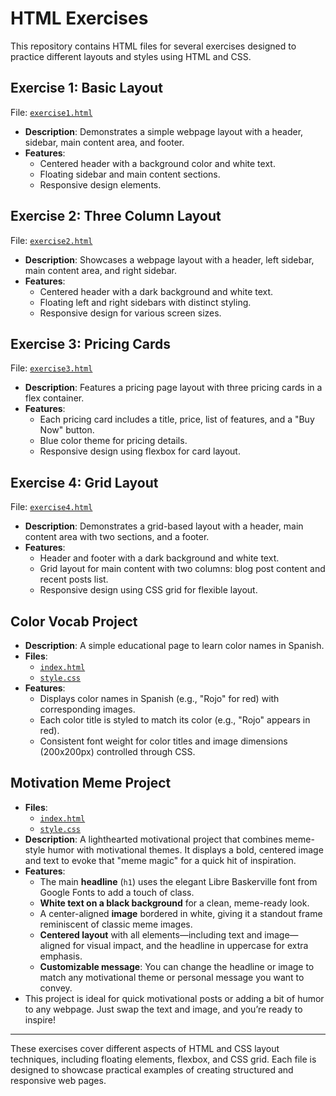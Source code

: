 # HTML Exercises

This repository contains HTML files for several exercises designed to practice different layouts and styles using HTML and CSS.

## Exercise 1: Basic Layout

File: [`exercise1.html`](https://krrish-kohli.github.io/HTML_and_CSS/Exercise%201.html)

- **Description**: Demonstrates a simple webpage layout with a header, sidebar, main content area, and footer.
- **Features**:
  - Centered header with a background color and white text.
  - Floating sidebar and main content sections.
  - Responsive design elements.

## Exercise 2: Three Column Layout

File: [`exercise2.html`](https://krrish-kohli.github.io/HTML_and_CSS/Exercise%202.html)

- **Description**: Showcases a webpage layout with a header, left sidebar, main content area, and right sidebar.
- **Features**:
  - Centered header with a dark background and white text.
  - Floating left and right sidebars with distinct styling.
  - Responsive design for various screen sizes.

## Exercise 3: Pricing Cards

File: [`exercise3.html`](https://krrish-kohli.github.io/HTML_and_CSS/Exercise%203.html)

- **Description**: Features a pricing page layout with three pricing cards in a flex container.
- **Features**:
  - Each pricing card includes a title, price, list of features, and a "Buy Now" button.
  - Blue color theme for pricing details.
  - Responsive design using flexbox for card layout.

## Exercise 4: Grid Layout

File: [`exercise4.html`](https://krrish-kohli.github.io/HTML_and_CSS/Exercise%204.html)

- **Description**: Demonstrates a grid-based layout with a header, main content area with two sections, and a footer.
- **Features**:
  - Header and footer with a dark background and white text.
  - Grid layout for main content with two columns: blog post content and recent posts list.
  - Responsive design using CSS grid for flexible layout.

## Color Vocab Project
- **Description**: A simple educational page to learn color names in Spanish.
- **Files**:
  - [`index.html`](https://krrish-kohli.github.io/HTML_and_CSS/Color%20Vocab%20Project/index.html)
  - [`style.css`](https://krrish-kohli.github.io/HTML_and_CSS/Color%20Vocab%20Project/style.css)
- **Features**:
  - Displays color names in Spanish (e.g., "Rojo" for red) with corresponding images.
  - Each color title is styled to match its color (e.g., "Rojo" appears in red).
  - Consistent font weight for color titles and image dimensions (200x200px) controlled through CSS.

## Motivation Meme Project
- **Files**:
  - [`index.html`](https://krrish-kohli.github.io/HTML_and_CSS/Motivation%20Meme%20Project/index.html)
  - [`style.css`](https://krrish-kohli.github.io/HTML_and_CSS/Motivation%20Meme%20Project/style.css)
- **Description**: A lighthearted motivational project that combines meme-style humor with motivational themes. It displays a bold, centered image and text to evoke that "meme magic" for a quick hit of inspiration.
- **Features**:
  - The main **headline** (`h1`) uses the elegant Libre Baskerville font from Google Fonts to add a touch of class.
  - **White text on a black background** for a clean, meme-ready look.
  - A center-aligned **image** bordered in white, giving it a standout frame reminiscent of classic meme images.
  - **Centered layout** with all elements—including text and image—aligned for visual impact, and the headline in uppercase for extra emphasis.
  - **Customizable message**: You can change the headline or image to match any motivational theme or personal message you want to convey.
- This project is ideal for quick motivational posts or adding a bit of humor to any webpage. Just swap the text and image, and you’re ready to inspire!
---

These exercises cover different aspects of HTML and CSS layout techniques, including floating elements, flexbox, and CSS grid. Each file is designed to showcase practical examples of creating structured and responsive web pages.
